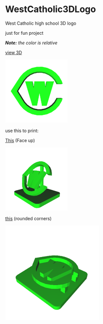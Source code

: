 # WestCatholic3DLogo
West Catholic high school 3D logo

just for fun project

_**Note:** the color is relative_

[view 3D](https://github.com/bobdinh139/WestCatholic3DLogo/blob/master/westlogo.stl)

<img src="preview/logo.png?raw=true" width="200">

use this to print:

[This](https://github.com/bobdinh139/WestCatholic3DLogo/blob/master/WestLogoFaceUp3Dprint.stl) (Face up)

<img src="preview/Faceup.png?raw=true" width="200">

[this](https://github.com/bobdinh139/WestCatholic3DLogo/blob/master/for3DprintWestLogo.stl) (rounded corners)

<img src="preview/rounded.png?raw=true"  width="300">
